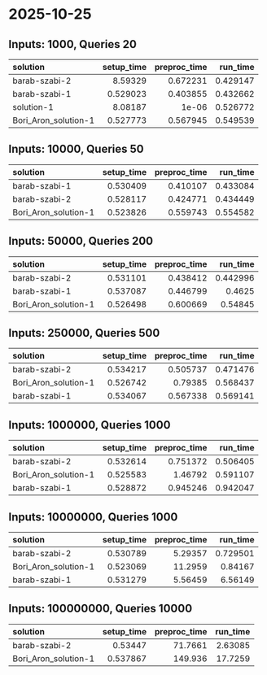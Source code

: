 # 2025-10-25

## Inputs: 1000, Queries 20

| solution             |   setup_time |   preproc_time |   run_time |
|:---------------------|-------------:|---------------:|-----------:|
| barab-szabi-2        |     8.59329  |       0.672231 |   0.429147 |
| barab-szabi-1        |     0.529023 |       0.403855 |   0.432662 |
| solution-1           |     8.08187  |       1e-06    |   0.526772 |
| Bori_Aron_solution-1 |     0.527773 |       0.567945 |   0.549539 |

## Inputs: 10000, Queries 50

| solution             |   setup_time |   preproc_time |   run_time |
|:---------------------|-------------:|---------------:|-----------:|
| barab-szabi-1        |     0.530409 |       0.410107 |   0.433084 |
| barab-szabi-2        |     0.528117 |       0.424771 |   0.434449 |
| Bori_Aron_solution-1 |     0.523826 |       0.559743 |   0.554582 |

## Inputs: 50000, Queries 200

| solution             |   setup_time |   preproc_time |   run_time |
|:---------------------|-------------:|---------------:|-----------:|
| barab-szabi-2        |     0.531101 |       0.438412 |   0.442996 |
| barab-szabi-1        |     0.537087 |       0.446799 |   0.4625   |
| Bori_Aron_solution-1 |     0.526498 |       0.600669 |   0.54845  |

## Inputs: 250000, Queries 500

| solution             |   setup_time |   preproc_time |   run_time |
|:---------------------|-------------:|---------------:|-----------:|
| barab-szabi-2        |     0.534217 |       0.505737 |   0.471476 |
| Bori_Aron_solution-1 |     0.526742 |       0.79385  |   0.568437 |
| barab-szabi-1        |     0.534067 |       0.567338 |   0.569141 |

## Inputs: 1000000, Queries 1000

| solution             |   setup_time |   preproc_time |   run_time |
|:---------------------|-------------:|---------------:|-----------:|
| barab-szabi-2        |     0.532614 |       0.751372 |   0.506405 |
| Bori_Aron_solution-1 |     0.525583 |       1.46792  |   0.591107 |
| barab-szabi-1        |     0.528872 |       0.945246 |   0.942047 |

## Inputs: 10000000, Queries 1000

| solution             |   setup_time |   preproc_time |   run_time |
|:---------------------|-------------:|---------------:|-----------:|
| barab-szabi-2        |     0.530789 |        5.29357 |   0.729501 |
| Bori_Aron_solution-1 |     0.523069 |       11.2959  |   0.84167  |
| barab-szabi-1        |     0.531279 |        5.56459 |   6.56149  |

## Inputs: 100000000, Queries 10000

| solution             |   setup_time |   preproc_time |   run_time |
|:---------------------|-------------:|---------------:|-----------:|
| barab-szabi-2        |     0.53447  |        71.7661 |    2.63085 |
| Bori_Aron_solution-1 |     0.537867 |       149.936  |   17.7259  |